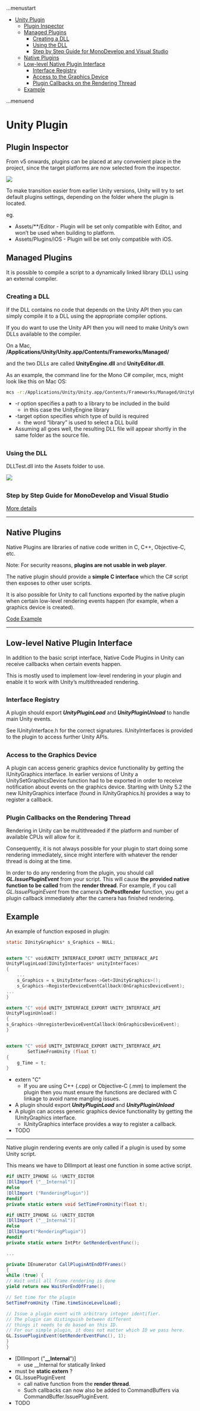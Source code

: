 ...menustart

 - [Unity Plugin](#2962917f23f1d3e579023b279d5a53e5)
     - [Plugin Inspector](#f4af3b85dca0c4507ca55336825a6a50)
     - [Managed Plugins](#334c3c4f311455f3445d04c4b67a2dbd)
         - [Creating a DLL](#615030f8cecae4a4ce7e6e4680b9e71f)
         - [Using the DLL](#ccb1d2c22ab430836b0ac9c8fd75cef7)
         - [Step by Step Guide for MonoDevelop and Visual Studio](#a0c7997f40bf2289c6f6f3600ad4c990)
     - [Native Plugins](#7724ec709771ed12ee9db9d817ec7ec4)
     - [Low-level Native Plugin Interface](#45f4836b184bb61e6897d414e2adaa3a)
         - [Interface Registry](#21e58543396d6ee441246b0e6483dba9)
         - [Access to the Graphics Device](#e7dedd682cf6b74d514fab90df8ed549)
         - [Plugin Callbacks on the Rendering Thread](#2df08455093d0b5c92d03c8e2109a55f)
     - [Example](#0a52730597fb4ffa01fc117d9e71e3a9)

...menuend


<h2 id="2962917f23f1d3e579023b279d5a53e5"></h2>

# Unity Plugin

<h2 id="f4af3b85dca0c4507ca55336825a6a50"></h2>

## Plugin Inspector

From v5 onwards, plugins can be placed at any convenient place in the project, since the target platforms are now selected from the inspector.

![](http://docs.unity3d.com/uploads/Main/PluginInspector.png)

To make transition easier from earlier Unity versions, Unity will try to set default plugins settings, depending on the folder where the plugin is located.

eg.

 - Assets/**/Editor - Plugin will be set only compatible with Editor, and won’t be used when building to platform.
 - Assets/Plugins/iOS - Plugin will be set only compatible with iOS.

 
<h2 id="334c3c4f311455f3445d04c4b67a2dbd"></h2>

## Managed Plugins

It is possible to compile a script to a dynamically linked library (DLL) using an external compiler.

<h2 id="615030f8cecae4a4ce7e6e4680b9e71f"></h2>

### Creating a DLL

If the DLL contains no code that depends on the Unity API then you can simply compile it to a DLL using the appropriate compiler options. 

If you do want to use the Unity API then you will need to make Unity’s own DLLs available to the compiler. 

On a Mac, **/Applications/Unity/Unity.app/Contents/Frameworks/Managed/**

and the two DLLs are called **UnityEngine.dll** and **UnityEditor.dll**.

As an example, the command line for the Mono C# compiler, mcs, might look like this on Mac OS:

```bash
mcs -r:/Applications/Unity/Unity.app/Contents/Frameworks/Managed/UnityEngine.dll -target:library ClassesForDLL.cs 
```

 - -r option specifies a path to a library to be included in the build
    - in this case the UnityEngine library
 - -target option specifies which type of build is required
    - the word “library” is used to select a DLL build
 - Assuming all goes well, the resulting DLL file will appear shortly in the same folder as the source file.

<h2 id="ccb1d2c22ab430836b0ac9c8fd75cef7"></h2>

### Using the DLL

DLLTest.dll into the Assets folder to use.

![](http://docs.unity3d.com/uploads/Main/DLLScreenshot.png)


<h2 id="a0c7997f40bf2289c6f6f3600ad4c990"></h2>

### Step by Step Guide for MonoDevelop and Visual Studio

[More details](http://docs.unity3d.com/Manual/UsingDLL.html)


---

<h2 id="7724ec709771ed12ee9db9d817ec7ec4"></h2>

## Native Plugins

Native Plugins are libraries of native code written in C, C++, Objective-C, etc. 

Note: For security reasons, **plugins are not usable in web player**.

The native plugin should provide a **simple C interface** which the C# script then exposes to other user scripts. 

It is also possible for Unity to call functions exported by the native plugin when certain low-level rendering events happen (for example, when a graphics device is created).


[Code Example](http://docs.unity3d.com/Manual/NativePlugins.html)

---



<h2 id="45f4836b184bb61e6897d414e2adaa3a"></h2>

## Low-level Native Plugin Interface

In addition to the basic script interface, Native Code Plugins in Unity can receive callbacks when certain events happen. 

This is mostly used to implement low-level rendering in your plugin and enable it to work with Unity’s multithreaded rendering.

<h2 id="21e58543396d6ee441246b0e6483dba9"></h2>

### Interface Registry

A plugin should export ***UnityPluginLoad*** and ***UnityPluginUnload*** to handle main Unity events. 

See IUnityInterface.h for the correct signatures. IUnityInterfaces is provided to the plugin to access further Unity APIs.

<h2 id="e7dedd682cf6b74d514fab90df8ed549"></h2>

### Access to the Graphics Device

A plugin can access generic graphics device functionality by getting the IUnityGraphics interface. In earlier versions of Unity a UnitySetGraphicsDevice function had to be exported in order to receive notification about events on the graphics device. Starting with Unity 5.2 the new IUnityGraphics interface (found in IUnityGraphics.h) provides a way to register a callback.

<h2 id="2df08455093d0b5c92d03c8e2109a55f"></h2>

### Plugin Callbacks on the Rendering Thread

Rendering in Unity can be multithreaded if the platform and number of available CPUs will allow for it.

Consequently, it is not always possible for your plugin to start doing some rendering immediately, since might interfere with whatever the render thread is doing at the time.

In order to do any rendering from the plugin, you should call ***GL.IssuePluginEvent*** from your script. This will cause **the provided native function to be called** from the **render thread**. For example, if you call *GL.IssuePluginEvent* from the camera’s **OnPostRender** function, you get a plugin callback immediately after the camera has finished rendering.




<h2 id="0a52730597fb4ffa01fc117d9e71e3a9"></h2>

## Example

An example of function exposed in plugin:

```C
static IUnityGraphics* s_Graphics = NULL;


extern "C" voidUNITY_INTERFACE_EXPORT UNITY_INTERFACE_API
UnityPluginLoad(IUnityInterfaces* unityInterfaces)
{
    ...
    s_Graphics = s_UnityInterfaces->Get<IUnityGraphics>();
    s_Graphics->RegisterDeviceEventCallback(OnGraphicsDeviceEvent);
...
}

extern "C" void UNITY_INTERFACE_EXPORT UNITY_INTERFACE_API
UnityPluginUnload()
{
s_Graphics->UnregisterDeviceEventCallback(OnGraphicsDeviceEvent);
}


extern "C" void UNITY_INTERFACE_EXPORT UNITY_INTERFACE_API 
        SetTimeFromUnity (float t) 
{ 
    g_Time = t; 
}
```


 - extern "C"
    - If you are using C++ (.cpp) or Objective-C (.mm) to implement the plugin then you must ensure the functions are declared with C linkage to avoid name mangling issues.
 - A plugin should export ***UnityPluginLoad*** and ***UnityPluginUnload***
 - A plugin can access generic graphics device functionality by getting the IUnityGraphics interface.
    - IUnityGraphics interface provides a way to register a callback.
 - TODO

---

Native plugin rendering events are only called if a plugin is used by some Unity script.

This means we have to DllImport at least one function in some active script.

```C#
#if UNITY_IPHONE && !UNITY_EDITOR
[DllImport ("__Internal")]
#else
[DllImport ("RenderingPlugin")]
#endif
private static extern void SetTimeFromUnity(float t);

#if UNITY_IPHONE && !UNITY_EDITOR
[DllImport ("__Internal")]
#else
[DllImport("RenderingPlugin")]
#endif
private static extern IntPtr GetRenderEventFunc();

...

private IEnumerator CallPluginAtEndOfFrames()
{
while (true) {
// Wait until all frame rendering is done
yield return new WaitForEndOfFrame();

// Set time for the plugin
SetTimeFromUnity (Time.timeSinceLevelLoad);

// Issue a plugin event with arbitrary integer identifier.
// The plugin can distinguish between different
// things it needs to do based on this ID.
// For our simple plugin, it does not matter which ID we pass here.
GL.IssuePluginEvent(GetRenderEventFunc(), 1);
}
}
```

 - [DllImport ("**__Internal**")]
    - use __Internal for statically linked
 - must be **static extern** ?
 - GL.IssuePluginEvent
    - call native function from the **render thread**.
    - Such callbacks can now also be added to CommandBuffers via CommandBuffer.IssuePluginEvent.
 - TODO


